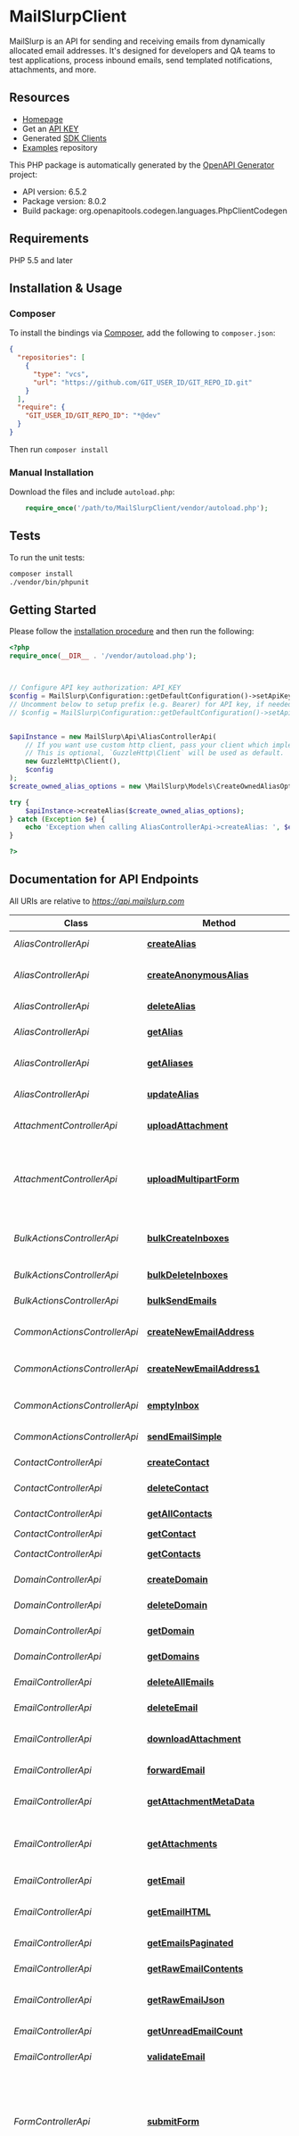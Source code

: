 # MailSlurpClient

MailSlurp is an API for sending and receiving emails from dynamically allocated email addresses. It's designed for developers and QA teams to test applications, process inbound emails, send templated notifications, attachments, and more. 

## Resources
- [Homepage](https://www.mailslurp.com)
- Get an [API KEY](https://app.mailslurp.com/sign-up/)
- Generated [SDK Clients](https://www.mailslurp.com/docs/)
- [Examples](https://github.com/mailslurp/examples) repository


This PHP package is automatically generated by the [OpenAPI Generator](https://openapi-generator.tech) project:

- API version: 6.5.2
- Package version: 8.0.2
- Build package: org.openapitools.codegen.languages.PhpClientCodegen

## Requirements

PHP 5.5 and later

## Installation & Usage

### Composer

To install the bindings via [Composer](http://getcomposer.org/), add the following to `composer.json`:

```json
{
  "repositories": [
    {
      "type": "vcs",
      "url": "https://github.com/GIT_USER_ID/GIT_REPO_ID.git"
    }
  ],
  "require": {
    "GIT_USER_ID/GIT_REPO_ID": "*@dev"
  }
}
```

Then run `composer install`

### Manual Installation

Download the files and include `autoload.php`:

```php
    require_once('/path/to/MailSlurpClient/vendor/autoload.php');
```

## Tests

To run the unit tests:

```bash
composer install
./vendor/bin/phpunit
```

## Getting Started

Please follow the [installation procedure](#installation--usage) and then run the following:

```php
<?php
require_once(__DIR__ . '/vendor/autoload.php');



// Configure API key authorization: API_KEY
$config = MailSlurp\Configuration::getDefaultConfiguration()->setApiKey('x-api-key', 'YOUR_API_KEY');
// Uncomment below to setup prefix (e.g. Bearer) for API key, if needed
// $config = MailSlurp\Configuration::getDefaultConfiguration()->setApiKeyPrefix('x-api-key', 'Bearer');


$apiInstance = new MailSlurp\Api\AliasControllerApi(
    // If you want use custom http client, pass your client which implements `GuzzleHttp\ClientInterface`.
    // This is optional, `GuzzleHttp\Client` will be used as default.
    new GuzzleHttp\Client(),
    $config
);
$create_owned_alias_options = new \MailSlurp\Models\CreateOwnedAliasOptions(); // \MailSlurp\Models\CreateOwnedAliasOptions | createOwnedAliasOptions

try {
    $apiInstance->createAlias($create_owned_alias_options);
} catch (Exception $e) {
    echo 'Exception when calling AliasControllerApi->createAlias: ', $e->getMessage(), PHP_EOL;
}

?>
```

## Documentation for API Endpoints

All URIs are relative to *https://api.mailslurp.com*

Class | Method | HTTP request | Description
------------ | ------------- | ------------- | -------------
*AliasControllerApi* | [**createAlias**](docs/Api/AliasControllerApi.md#createalias) | **POST** /aliases | Create an email alias
*AliasControllerApi* | [**createAnonymousAlias**](docs/Api/AliasControllerApi.md#createanonymousalias) | **POST** /aliases/anonymous | Create an anonymous email alias
*AliasControllerApi* | [**deleteAlias**](docs/Api/AliasControllerApi.md#deletealias) | **DELETE** /aliases/{aliasId} | Delete an owned alias
*AliasControllerApi* | [**getAlias**](docs/Api/AliasControllerApi.md#getalias) | **GET** /aliases/{aliasId} | Get an email alias
*AliasControllerApi* | [**getAliases**](docs/Api/AliasControllerApi.md#getaliases) | **GET** /aliases | Get all email aliases
*AliasControllerApi* | [**updateAlias**](docs/Api/AliasControllerApi.md#updatealias) | **PUT** /aliases/{aliasId} | Update an owned alias
*AttachmentControllerApi* | [**uploadAttachment**](docs/Api/AttachmentControllerApi.md#uploadattachment) | **POST** /attachments | Upload an attachment for sending
*AttachmentControllerApi* | [**uploadMultipartForm**](docs/Api/AttachmentControllerApi.md#uploadmultipartform) | **POST** /attachments/multipart | Upload an attachment for sending using Multipart Form
*BulkActionsControllerApi* | [**bulkCreateInboxes**](docs/Api/BulkActionsControllerApi.md#bulkcreateinboxes) | **POST** /bulk/inboxes | Bulk create Inboxes (email addresses)
*BulkActionsControllerApi* | [**bulkDeleteInboxes**](docs/Api/BulkActionsControllerApi.md#bulkdeleteinboxes) | **DELETE** /bulk/inboxes | Bulk Delete Inboxes
*BulkActionsControllerApi* | [**bulkSendEmails**](docs/Api/BulkActionsControllerApi.md#bulksendemails) | **POST** /bulk/send | Bulk Send Emails
*CommonActionsControllerApi* | [**createNewEmailAddress**](docs/Api/CommonActionsControllerApi.md#createnewemailaddress) | **POST** /createInbox | Create new random inbox
*CommonActionsControllerApi* | [**createNewEmailAddress1**](docs/Api/CommonActionsControllerApi.md#createnewemailaddress1) | **POST** /newEmailAddress | Create new random inbox
*CommonActionsControllerApi* | [**emptyInbox**](docs/Api/CommonActionsControllerApi.md#emptyinbox) | **DELETE** /emptyInbox | Delete all emails in an inbox
*CommonActionsControllerApi* | [**sendEmailSimple**](docs/Api/CommonActionsControllerApi.md#sendemailsimple) | **POST** /sendEmail | Send an email
*ContactControllerApi* | [**createContact**](docs/Api/ContactControllerApi.md#createcontact) | **POST** /contacts | Create a contact
*ContactControllerApi* | [**deleteContact**](docs/Api/ContactControllerApi.md#deletecontact) | **DELETE** /contacts/{contactId} | Delete contact
*ContactControllerApi* | [**getAllContacts**](docs/Api/ContactControllerApi.md#getallcontacts) | **GET** /contacts/paginated | Get all contacts
*ContactControllerApi* | [**getContact**](docs/Api/ContactControllerApi.md#getcontact) | **GET** /contacts/{contactId} | Get contact
*ContactControllerApi* | [**getContacts**](docs/Api/ContactControllerApi.md#getcontacts) | **GET** /contacts | Get all contacts
*DomainControllerApi* | [**createDomain**](docs/Api/DomainControllerApi.md#createdomain) | **POST** /domains | Create Domain
*DomainControllerApi* | [**deleteDomain**](docs/Api/DomainControllerApi.md#deletedomain) | **DELETE** /domains/{id} | Delete a domain
*DomainControllerApi* | [**getDomain**](docs/Api/DomainControllerApi.md#getdomain) | **GET** /domains/{id} | Get a domain
*DomainControllerApi* | [**getDomains**](docs/Api/DomainControllerApi.md#getdomains) | **GET** /domains | Get domains
*EmailControllerApi* | [**deleteAllEmails**](docs/Api/EmailControllerApi.md#deleteallemails) | **DELETE** /emails | Delete all emails
*EmailControllerApi* | [**deleteEmail**](docs/Api/EmailControllerApi.md#deleteemail) | **DELETE** /emails/{emailId} | Delete an email
*EmailControllerApi* | [**downloadAttachment**](docs/Api/EmailControllerApi.md#downloadattachment) | **GET** /emails/{emailId}/attachments/{attachmentId} | Get email attachment bytes
*EmailControllerApi* | [**forwardEmail**](docs/Api/EmailControllerApi.md#forwardemail) | **POST** /emails/{emailId}/forward | Forward email
*EmailControllerApi* | [**getAttachmentMetaData**](docs/Api/EmailControllerApi.md#getattachmentmetadata) | **GET** /emails/{emailId}/attachments/{attachmentId}/metadata | Get email attachment metadata
*EmailControllerApi* | [**getAttachments**](docs/Api/EmailControllerApi.md#getattachments) | **GET** /emails/{emailId}/attachments | Get all email attachment metadata
*EmailControllerApi* | [**getEmail**](docs/Api/EmailControllerApi.md#getemail) | **GET** /emails/{emailId} | Get email content
*EmailControllerApi* | [**getEmailHTML**](docs/Api/EmailControllerApi.md#getemailhtml) | **GET** /emails/{emailId}/html | Get email content as HTML
*EmailControllerApi* | [**getEmailsPaginated**](docs/Api/EmailControllerApi.md#getemailspaginated) | **GET** /emails | Get all emails
*EmailControllerApi* | [**getRawEmailContents**](docs/Api/EmailControllerApi.md#getrawemailcontents) | **GET** /emails/{emailId}/raw | Get raw email string
*EmailControllerApi* | [**getRawEmailJson**](docs/Api/EmailControllerApi.md#getrawemailjson) | **GET** /emails/{emailId}/raw/json | Get raw email in JSON
*EmailControllerApi* | [**getUnreadEmailCount**](docs/Api/EmailControllerApi.md#getunreademailcount) | **GET** /emails/unreadCount | Get unread email count
*EmailControllerApi* | [**validateEmail**](docs/Api/EmailControllerApi.md#validateemail) | **POST** /emails/{emailId}/validate | Validate email
*FormControllerApi* | [**submitForm**](docs/Api/FormControllerApi.md#submitform) | **POST** /forms | Submit a form to be parsed and sent as an email to an address determined by the form fields
*GroupControllerApi* | [**addContactsToGroup**](docs/Api/GroupControllerApi.md#addcontactstogroup) | **PUT** /groups/{groupId}/contacts | Add contacts to a group
*GroupControllerApi* | [**createGroup**](docs/Api/GroupControllerApi.md#creategroup) | **POST** /groups | Create a group
*GroupControllerApi* | [**deleteGroup**](docs/Api/GroupControllerApi.md#deletegroup) | **DELETE** /groups/{groupId} | Delete group
*GroupControllerApi* | [**getAllGroups**](docs/Api/GroupControllerApi.md#getallgroups) | **GET** /groups/paginated | Get all Contact Groups in paginated format
*GroupControllerApi* | [**getGroup**](docs/Api/GroupControllerApi.md#getgroup) | **GET** /groups/{groupId} | Get group
*GroupControllerApi* | [**getGroupWithContacts**](docs/Api/GroupControllerApi.md#getgroupwithcontacts) | **GET** /groups/{groupId}/contacts | Get group and contacts belonging to it
*GroupControllerApi* | [**getGroupWithContactsPaginated**](docs/Api/GroupControllerApi.md#getgroupwithcontactspaginated) | **GET** /groups/{groupId}/contacts-paginated | Get group and paginated contacts belonging to it
*GroupControllerApi* | [**getGroups**](docs/Api/GroupControllerApi.md#getgroups) | **GET** /groups | Get all groups
*GroupControllerApi* | [**removeContactsFromGroup**](docs/Api/GroupControllerApi.md#removecontactsfromgroup) | **DELETE** /groups/{groupId}/contacts | Remove contacts from a group
*InboxControllerApi* | [**createInbox**](docs/Api/InboxControllerApi.md#createinbox) | **POST** /inboxes | Create an Inbox (email address)
*InboxControllerApi* | [**deleteAllInboxes**](docs/Api/InboxControllerApi.md#deleteallinboxes) | **DELETE** /inboxes | Delete all inboxes
*InboxControllerApi* | [**deleteInbox**](docs/Api/InboxControllerApi.md#deleteinbox) | **DELETE** /inboxes/{inboxId} | Delete inbox
*InboxControllerApi* | [**getAllInboxes**](docs/Api/InboxControllerApi.md#getallinboxes) | **GET** /inboxes/paginated | List Inboxes Paginated
*InboxControllerApi* | [**getEmails**](docs/Api/InboxControllerApi.md#getemails) | **GET** /inboxes/{inboxId}/emails | Get emails in an Inbox
*InboxControllerApi* | [**getInbox**](docs/Api/InboxControllerApi.md#getinbox) | **GET** /inboxes/{inboxId} | Get Inbox
*InboxControllerApi* | [**getInboxEmailsPaginated**](docs/Api/InboxControllerApi.md#getinboxemailspaginated) | **GET** /inboxes/{inboxId}/emails/paginated | Get inbox emails paginated
*InboxControllerApi* | [**getInboxSentEmails**](docs/Api/InboxControllerApi.md#getinboxsentemails) | **GET** /inboxes/{inboxId}/sent | Get Inbox Sent Emails
*InboxControllerApi* | [**getInboxTags**](docs/Api/InboxControllerApi.md#getinboxtags) | **GET** /inboxes/tags | Get inbox tags
*InboxControllerApi* | [**getInboxes**](docs/Api/InboxControllerApi.md#getinboxes) | **GET** /inboxes | List Inboxes / Email Addresses
*InboxControllerApi* | [**sendEmail**](docs/Api/InboxControllerApi.md#sendemail) | **POST** /inboxes/{inboxId} | Send Email
*InboxControllerApi* | [**setInboxFavourited**](docs/Api/InboxControllerApi.md#setinboxfavourited) | **PUT** /inboxes/{inboxId}/favourite | Set inbox favourited state
*InboxControllerApi* | [**updateInbox**](docs/Api/InboxControllerApi.md#updateinbox) | **PATCH** /inboxes/{inboxId} | Update Inbox
*MailServerControllerApi* | [**describeMailServerDomain**](docs/Api/MailServerControllerApi.md#describemailserverdomain) | **POST** /mail-server/describe/domain | Get DNS Mail Server records for a domain
*MailServerControllerApi* | [**verifyEmailAddress**](docs/Api/MailServerControllerApi.md#verifyemailaddress) | **POST** /mail-server/verify/email-address | Verify the existence of an email address at a given mail server.
*SentEmailsControllerApi* | [**getSentEmail**](docs/Api/SentEmailsControllerApi.md#getsentemail) | **GET** /sent/{id} | Get sent email receipt
*SentEmailsControllerApi* | [**getSentEmails**](docs/Api/SentEmailsControllerApi.md#getsentemails) | **GET** /sent | Get all sent emails in paginated form
*TemplateControllerApi* | [**createTemplate**](docs/Api/TemplateControllerApi.md#createtemplate) | **POST** /templates | Create a Template
*TemplateControllerApi* | [**deleteTemplate**](docs/Api/TemplateControllerApi.md#deletetemplate) | **DELETE** /templates/{TemplateId} | Delete Template
*TemplateControllerApi* | [**getAllTemplates**](docs/Api/TemplateControllerApi.md#getalltemplates) | **GET** /templates/paginated | Get all Templates in paginated format
*TemplateControllerApi* | [**getTemplate**](docs/Api/TemplateControllerApi.md#gettemplate) | **GET** /templates/{TemplateId} | Get Template
*TemplateControllerApi* | [**getTemplates**](docs/Api/TemplateControllerApi.md#gettemplates) | **GET** /templates | Get all Templates
*WaitForControllerApi* | [**waitFor**](docs/Api/WaitForControllerApi.md#waitfor) | **POST** /waitFor | Wait for conditions to be met
*WaitForControllerApi* | [**waitForEmailCount**](docs/Api/WaitForControllerApi.md#waitforemailcount) | **GET** /waitForEmailCount | Wait for and return count number of emails
*WaitForControllerApi* | [**waitForLatestEmail**](docs/Api/WaitForControllerApi.md#waitforlatestemail) | **GET** /waitForLatestEmail | Fetch inbox&#39;s latest email or if empty wait for an email to arrive
*WaitForControllerApi* | [**waitForMatchingEmail**](docs/Api/WaitForControllerApi.md#waitformatchingemail) | **POST** /waitForMatchingEmails | Wait or return list of emails that match simple matching patterns
*WaitForControllerApi* | [**waitForNthEmail**](docs/Api/WaitForControllerApi.md#waitfornthemail) | **GET** /waitForNthEmail | Wait for or fetch the email with a given index in the inbox specified
*WebhookControllerApi* | [**createWebhook**](docs/Api/WebhookControllerApi.md#createwebhook) | **POST** /inboxes/{inboxId}/webhooks | Attach a WebHook URL to an inbox
*WebhookControllerApi* | [**deleteWebhook**](docs/Api/WebhookControllerApi.md#deletewebhook) | **DELETE** /inboxes/{inboxId}/webhooks/{webhookId} | Delete and disable a Webhook for an Inbox
*WebhookControllerApi* | [**getAllWebhooks**](docs/Api/WebhookControllerApi.md#getallwebhooks) | **GET** /webhooks/paginated | List Webhooks Paginated
*WebhookControllerApi* | [**getWebhook**](docs/Api/WebhookControllerApi.md#getwebhook) | **GET** /webhooks/{webhookId} | Get a webhook for an Inbox
*WebhookControllerApi* | [**getWebhooks**](docs/Api/WebhookControllerApi.md#getwebhooks) | **GET** /inboxes/{inboxId}/webhooks | Get all Webhooks for an Inbox
*WebhookControllerApi* | [**sendTestData**](docs/Api/WebhookControllerApi.md#sendtestdata) | **POST** /webhooks/{webhookId}/test | Send webhook test data


## Documentation For Models

 - [Alias](docs/Model/Alias.md)
 - [AttachmentMetaData](docs/Model/AttachmentMetaData.md)
 - [BasicAuthOptions](docs/Model/BasicAuthOptions.md)
 - [BulkSendEmailOptions](docs/Model/BulkSendEmailOptions.md)
 - [ContactDto](docs/Model/ContactDto.md)
 - [ContactProjection](docs/Model/ContactProjection.md)
 - [CreateAnonymousAliasOptions](docs/Model/CreateAnonymousAliasOptions.md)
 - [CreateContactOptions](docs/Model/CreateContactOptions.md)
 - [CreateDomainOptions](docs/Model/CreateDomainOptions.md)
 - [CreateGroupOptions](docs/Model/CreateGroupOptions.md)
 - [CreateOwnedAliasOptions](docs/Model/CreateOwnedAliasOptions.md)
 - [CreateTemplateOptions](docs/Model/CreateTemplateOptions.md)
 - [CreateWebhookOptions](docs/Model/CreateWebhookOptions.md)
 - [DescribeDomainOptions](docs/Model/DescribeDomainOptions.md)
 - [DescribeMailServerDomainResult](docs/Model/DescribeMailServerDomainResult.md)
 - [DomainDto](docs/Model/DomainDto.md)
 - [DomainPreview](docs/Model/DomainPreview.md)
 - [Email](docs/Model/Email.md)
 - [EmailAnalysis](docs/Model/EmailAnalysis.md)
 - [EmailPreview](docs/Model/EmailPreview.md)
 - [EmailProjection](docs/Model/EmailProjection.md)
 - [EmailVerificationResult](docs/Model/EmailVerificationResult.md)
 - [ForwardEmailOptions](docs/Model/ForwardEmailOptions.md)
 - [GroupContactsDto](docs/Model/GroupContactsDto.md)
 - [GroupDto](docs/Model/GroupDto.md)
 - [GroupProjection](docs/Model/GroupProjection.md)
 - [HTMLValidationResult](docs/Model/HTMLValidationResult.md)
 - [Inbox](docs/Model/Inbox.md)
 - [InboxProjection](docs/Model/InboxProjection.md)
 - [MatchOption](docs/Model/MatchOption.md)
 - [MatchOptions](docs/Model/MatchOptions.md)
 - [NameServerRecord](docs/Model/NameServerRecord.md)
 - [PageAlias](docs/Model/PageAlias.md)
 - [PageContactProjection](docs/Model/PageContactProjection.md)
 - [PageEmailPreview](docs/Model/PageEmailPreview.md)
 - [PageEmailProjection](docs/Model/PageEmailProjection.md)
 - [PageGroupProjection](docs/Model/PageGroupProjection.md)
 - [PageInboxProjection](docs/Model/PageInboxProjection.md)
 - [PageSentEmailProjection](docs/Model/PageSentEmailProjection.md)
 - [PageTemplateProjection](docs/Model/PageTemplateProjection.md)
 - [PageWebhookProjection](docs/Model/PageWebhookProjection.md)
 - [Pageable](docs/Model/Pageable.md)
 - [RawEmailJson](docs/Model/RawEmailJson.md)
 - [SendEmailOptions](docs/Model/SendEmailOptions.md)
 - [SentEmailDto](docs/Model/SentEmailDto.md)
 - [SentEmailProjection](docs/Model/SentEmailProjection.md)
 - [SetInboxFavouritedOptions](docs/Model/SetInboxFavouritedOptions.md)
 - [SimpleSendEmailOptions](docs/Model/SimpleSendEmailOptions.md)
 - [Sort](docs/Model/Sort.md)
 - [TemplateDto](docs/Model/TemplateDto.md)
 - [TemplateProjection](docs/Model/TemplateProjection.md)
 - [TemplateVariable](docs/Model/TemplateVariable.md)
 - [UnreadCount](docs/Model/UnreadCount.md)
 - [UpdateGroupContacts](docs/Model/UpdateGroupContacts.md)
 - [UpdateInboxOptions](docs/Model/UpdateInboxOptions.md)
 - [UploadAttachmentOptions](docs/Model/UploadAttachmentOptions.md)
 - [ValidationDto](docs/Model/ValidationDto.md)
 - [ValidationMessage](docs/Model/ValidationMessage.md)
 - [VerifyEmailAddressOptions](docs/Model/VerifyEmailAddressOptions.md)
 - [WaitForConditions](docs/Model/WaitForConditions.md)
 - [WebhookDto](docs/Model/WebhookDto.md)
 - [WebhookProjection](docs/Model/WebhookProjection.md)
 - [WebhookTestRequest](docs/Model/WebhookTestRequest.md)
 - [WebhookTestResponse](docs/Model/WebhookTestResponse.md)
 - [WebhookTestResult](docs/Model/WebhookTestResult.md)


## Documentation For Authorization



## API_KEY


- **Type**: API key
- **API key parameter name**: x-api-key
- **Location**: HTTP header



## Author



